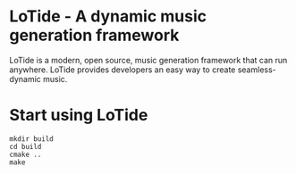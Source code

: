 LoTide - A dynamic music generation framework
===================================

LoTide is a modern, open source, music generation framework that can run anywhere. LoTide provides developers an easy way to create seamless-dynamic music.

# Start using LoTide

```console
mkdir build
cd build
cmake ..
make
```


